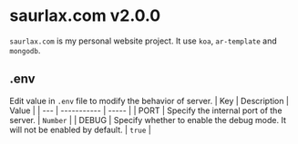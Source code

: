 # saurlax.com v2.0.0
`saurlax.com` is my personal website project. It use `koa`, `ar-template` and `mongodb`.

## .env
Edit value in `.env` file to modify the behavior of server.
| Key | Description | Value |
| --- | ----------- | ----- |
| PORT | Specify the internal port of the server. | `Number` |
| DEBUG | Specify whether to enable the debug mode. It will not be enabled by default. | `true` |